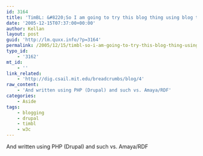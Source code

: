 ```yaml
---
id: 3164
title: 'TimBL: &#8220;So I am going to try this blog thing using blog tools.&#8221;'
date: '2005-12-15T07:37:00+00:00'
author: Kellan
layout: post
guid: 'http://lm.quxx.info/?p=3164'
permalink: /2005/12/15/timbl-so-i-am-going-to-try-this-blog-thing-using-blog-tools/
typo_id:
    - '3162'
mt_id:
    - ''
link_related:
    - 'http://dig.csail.mit.edu/breadcrumbs/blog/4'
raw_content:
    - 'And written using PHP (Drupal) and such vs. Amaya/RDF'
categories:
    - Aside
tags:
    - blogging
    - drupal
    - timbl
    - w3c
---
```


And written using PHP (Drupal) and such vs. Amaya/RDF